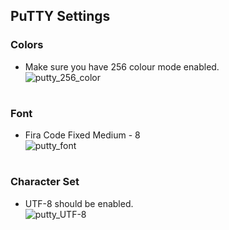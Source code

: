 ## PuTTY Settings

### Colors
* Make sure you have 256 colour mode enabled.  
![putty_256_color](https://user-images.githubusercontent.com/11185794/204076111-a7a67490-37cf-407e-a581-36dea66e91ad.png)
#
### Font
* Fira Code Fixed Medium - 8  
![putty_font](https://github.com/ar51an/raspberrypi-motd/assets/11185794/9d96aa33-605a-4dde-bd97-a7fd7da9a05c)
#
### Character Set
* UTF-8 should be enabled.  
![putty_UTF-8](https://user-images.githubusercontent.com/11185794/204076130-2175f383-d001-408d-bea0-0151add5c2c3.png)
